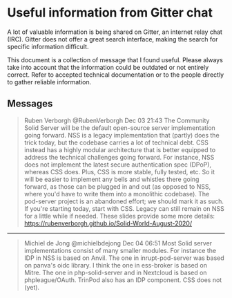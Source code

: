 # Useful information from Gitter chat

A lot of valuable information is being shared on Gitter, an internet relay chat (IRC). Gitter does not offer a great search interface, making the search for specific information difficult.

This document is a collection of message that I found useful. Please always take into account that the information could be outdated or not entirely correct. Refer to accepted technical documentation or to the people directly to gather reliable information.

## Messages

>Ruben Verborgh @RubenVerborgh Dec 03 21:43
The Community Solid Server will be the default open-source server implementation going forward.
NSS is a legacy implementation that (partly) does the trick today, but the codebase carries a lot of technical debt.
CSS instead has a highly modular architecture that is better equipped to address the technical challenges going forward.
For instance, NSS does not implement the latest secure authentication spec (DPoP), whereas CSS does.
Plus, CSS is more stable, fully tested, etc.
So it will be easier to implement any bells and whistles there going forward, as those can be plugged in and out (as opposed to NSS, where you'd have to write them into a monolithic codebase).
The pod-server project is an abandoned effort; we should mark it as such.
If you're starting today, start with CSS.
Legacy can still remain on NSS for a little while if needed.
These slides provide some more details: https://rubenverborgh.github.io/Solid-World-August-2020/

---

>Michiel de Jong @michielbdejong Dec 04 06:51
>Most Solid server implementations consist of many smaller modules. For instance the IDP in NSS is based on Anvil. The one in inrupt-pod-server was based on panva's oidc library. I think the one in ess-broker is based on Mitre. The one in php-solid-server and in Nextcloud is based on phpleague/OAuth. TrinPod also has an IDP component. CSS does not (yet).
